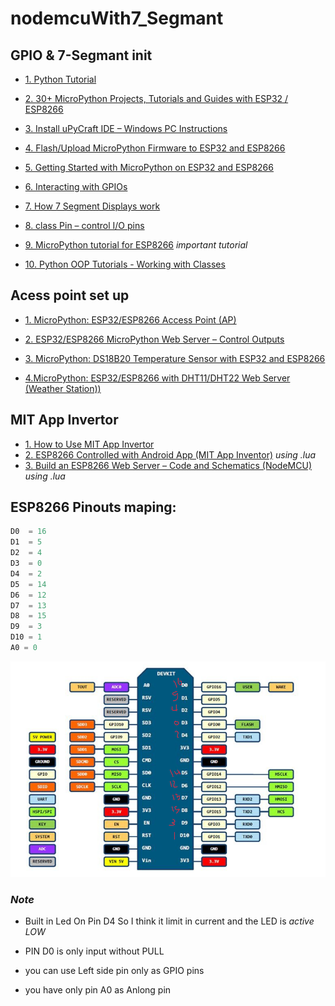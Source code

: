 # nodemcuWith7_Segmant

## GPIO & 7-Segmant init

- [1. Python Tutorial](https://www.w3schools.com/python/default.asp)

- [2. 30+ MicroPython Projects, Tutorials and Guides with ESP32 / ESP8266](https://randomnerdtutorials.com/projects-esp32-esp8266-micropython/)

- [3. Install uPyCraft IDE – Windows PC Instructions](https://randomnerdtutorials.com/install-upycraft-ide-windows-pc-instructions/)

- [4. Flash/Upload MicroPython Firmware to ESP32 and ESP8266](https://randomnerdtutorials.com/flash-upload-micropython-firmware-esp32-esp8266/)

- [5. Getting Started with MicroPython on ESP32 and ESP8266](https://randomnerdtutorials.com/getting-started-micropython-esp32-esp8266/)

- [6. Interacting with GPIOs](https://randomnerdtutorials.com/micropython-gpios-esp32-esp8266/)

- [7. How 7 Segment Displays work](https://randomnerdtutorials.com/circuits-7-segment-displays/)

- [8. class Pin – control I/O pins](http://docs.micropython.org/en/latest/library/machine.Pin.html)

- [9. MicroPython tutorial for ESP8266](https://docs.micropython.org/en/latest/esp8266/tutorial/index.html) *important tutorial*

- [10. Python OOP Tutorials - Working with Classes](https://www.youtube.com/playlist?list=PL-osiE80TeTsqhIuOqKhwlXsIBIdSeYtc)

## Acess point set up
  - [1. MicroPython: ESP32/ESP8266 Access Point (AP)](https://randomnerdtutorials.com/micropython-esp32-esp8266-access-point-ap/)

  - [2. ESP32/ESP8266 MicroPython Web Server – Control Outputs](https://randomnerdtutorials.com/esp32-esp8266-micropython-web-server/)
  
  - [3. MicroPython: DS18B20 Temperature Sensor with ESP32 and ESP8266](https://randomnerdtutorials.com/micropython-ds18b20-esp32-esp8266/)
  
  - [4.MicroPython: ESP32/ESP8266 with DHT11/DHT22 Web Server (Weather Station))](https://randomnerdtutorials.com/micropython-esp32-esp8266-dht11-dht22-web-server/)
  

## MIT App Invertor
  - [1. How to Use MIT App Invertor](https://www.youtube.com/watch?v=qWKcOnoyBzE) 
  - [2. ESP8266 Controlled with Android App (MIT App Inventor)](https://randomnerdtutorials.com/esp8266-controlled-with-android-app-mit-app-inventor/) *using .lua*
  - [3. Build an ESP8266 Web Server – Code and Schematics (NodeMCU)](https://randomnerdtutorials.com/esp8266-web-server/) *using .lua*

## ESP8266 Pinouts maping:
```python
D0  = 16
D1  = 5
D2  = 4
D3  = 0
D4  = 2
D5  = 14
D6  = 12
D7  = 13
D8  = 15
D9  = 3
D10 = 1
A0 = 0
```
![ESP8266 Pinouts](./pins.png)

### *Note*
- Built in Led On Pin D4 So I think it limit in current and the LED is *active LOW*

- PIN D0 is only input without PULL

- you can use Left side pin only as GPIO pins 

- you have only pin A0 as Anlong pin
